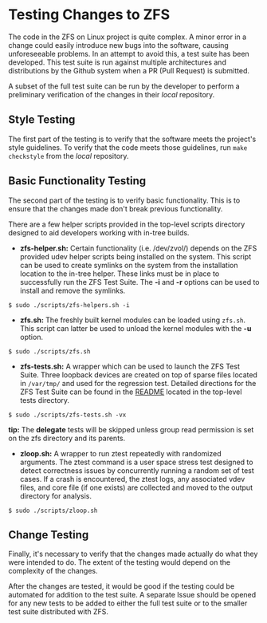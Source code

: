 # Testing Changes to ZFS

The code in the ZFS on Linux project is quite complex. A minor error in a change could easily introduce new bugs into the software, causing unforeseeable problems. In an attempt to avoid this, a test suite has been developed. This test suite is run against multiple architectures and distributions by the Github system when a PR (Pull Request) is submitted.

A subset of the full test suite can be run by the developer to perform a preliminary verification of the changes in their *local* repository.

## Style Testing

The first part of the testing is to verify that the software meets the project's style guidelines.  To verify that the code meets those guidelines, run ```make checkstyle``` from the *local* repository.

## Basic Functionality Testing

The second part of the testing is to verify basic functionality.  This is to ensure that the changes made don't break previous functionality.

There are a few helper scripts provided in the top-level scripts directory designed to aid developers working with in-tree builds.

* **zfs-helper.sh:** Certain functionality (i.e. /dev/zvol/) depends on the ZFS provided udev helper scripts being installed on the system.  This script can be used to create symlinks on the system from the installation location to the in-tree helper.  These links must be in place to successfully run the ZFS Test Suite.  The **-i** and **-r** options can be used to install and remove the symlinks.

```
$ sudo ./scripts/zfs-helpers.sh -i
```

* **zfs.sh:** The freshly built kernel modules can be loaded using `zfs.sh`.  This script can latter be used to unload the kernel modules with the **-u** option.

```
$ sudo ./scripts/zfs.sh
```

* **zfs-tests.sh:** A wrapper which can be used to launch the ZFS Test Suite.  Three loopback devices are created on top of sparse files located in `/var/tmp/` and used for the regression test.  Detailed directions for the ZFS Test Suite can be found in the [README][zts-readme] located in the top-level tests directory.

```
$ sudo ./scripts/zfs-tests.sh -vx
```

**tip:** The **delegate** tests will be skipped unless group read permission is set on the zfs directory and its parents.

* **zloop.sh:** A wrapper to run ztest repeatedly with randomized arguments.  The ztest command is a user space stress test designed to detect correctness issues by concurrently running a random set of test cases.  If a crash is encountered, the ztest logs, any associated vdev files, and core file (if one exists) are collected and moved to the output directory for analysis.

```
$ sudo ./scripts/zloop.sh
```

## Change Testing

Finally, it's necessary to verify that the changes made actually do what they were intended to do.  The extent of the testing would depend on the complexity of the changes.

After the changes are tested, it would be good if the testing could be automated for addition to the test suite.  A separate Issue should be opened for any new tests to be added to either the full test suite or to the smaller test suite distributed with ZFS.

[zts-readme]: https://github.com/zfsonlinux/zfs/tree/master/tests
